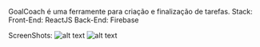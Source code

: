 GoalCoach é uma ferramente para criação e finalização de tarefas.
Stack:
Front-End: ReactJS
Back-End: Firebase

ScreenShots:
![alt text](https://raw.githubusercontent.com/lucasmpbarga/reactJS-Redux-Mastering-Web-Apps/master/readme_img/Captura%20de%20Tela%202018-07-05%20%C3%A0s%2011.11.26.png)
![alt text](https://raw.githubusercontent.com/lucasmpbarga/reactJS-Redux-Mastering-Web-Apps/master/readme_img/Captura%20de%20Tela%202018-07-05%20%C3%A0s%2011.12.59.png)
